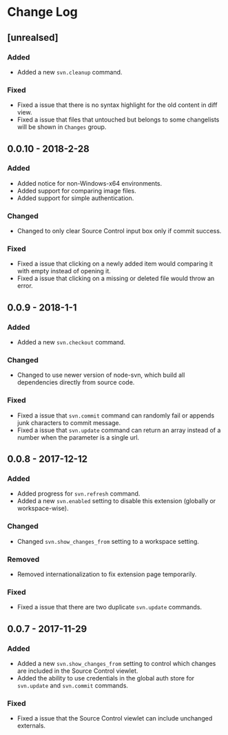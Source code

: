 # Change Log

## [unrealsed]

### Added
- Added a new `svn.cleanup` command.

### Fixed
- Fixed a issue that there is no syntax highlight for the old content in diff view.
- Fixed a issue that files that untouched but belongs to some changelists will be shown in `Changes` group.

## 0.0.10 - 2018-2-28

### Added
- Added notice for non-Windows-x64 environments.
- Added support for comparing image files.
- Added support for simple authentication.

### Changed
- Changed to only clear Source Control input box only if commit success.

### Fixed
- Fixed a issue that clicking on a newly added item would comparing it with empty instead of opening it.
- Fixed a issue that clicking on a missing or deleted file would throw an error.

## 0.0.9 - 2018-1-1

### Added
- Added a new `svn.checkout` command.

### Changed
- Changed to use newer version of node-svn, which build all dependencies directly from source code.

### Fixed
- Fixed a issue that `svn.commit` command can randomly fail or appends junk characters to commit message.
- Fixed a issue that `svn.update` command can return an array instead of a number when the parameter is a single url.

## 0.0.8 - 2017-12-12

### Added
- Added progress for `svn.refresh` command.
- Added a new `svn.enabled` setting to disable this extension (globally or workspace-wise).

### Changed
- Changed `svn.show_changes_from` setting to a workspace setting.

### Removed
- Removed internationalization to fix extension page temporarily.

### Fixed
- Fixed a issue that there are two duplicate `svn.update` commands.

## 0.0.7 - 2017-11-29

### Added

- Added a new `svn.show_changes_from` setting to control which changes are included in the Source Control viewlet.
- Added the ability to use credentials in the global auth store for `svn.update` and `svn.commit` commands.

### Fixed
- Fixed a issue that the Source Control viewlet can include unchanged externals.
